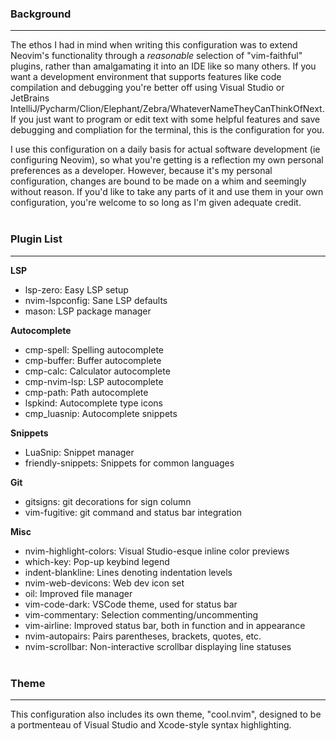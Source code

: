 ### Background
---
The ethos I had in mind when writing this configuration was to extend Neovim's functionality
through a *reasonable* selection of "vim-faithful" plugins, rather than amalgamating it into
an IDE like so many others. If you want a development environment that supports features 
like code compilation and debugging you're better off using Visual Studio or JetBrains 
IntelliJ/Pycharm/Clion/Elephant/Zebra/WhateverNameTheyCanThinkOfNext. If you just want to 
program or edit text with some helpful features and save debugging and compliation for the 
terminal, this is the configuration for you.

I use this configuration on a daily basis for actual software development (ie configuring Neovim), so
what you're getting is a reflection my own personal preferences as a developer. However, because it's my
personal configuration, changes are bound to be made on a whim and seemingly without reason. If you'd
like to take any parts of it and use them in your own configuration, you're welcome to so long as I'm
given adequate credit.
<br><br>

### Plugin List
---
**LSP**  
- lsp-zero: Easy LSP setup
- nvim-lspconfig: Sane LSP defaults
- mason: LSP package manager

**Autocomplete**  
- cmp-spell: Spelling autocomplete
- cmp-buffer: Buffer autocomplete
- cmp-calc: Calculator autocomplete
- cmp-nvim-lsp: LSP autocomplete
- cmp-path: Path autocomplete
- lspkind: Autocomplete type icons
- cmp_luasnip: Autocomplete snippets

**Snippets**  
- LuaSnip: Snippet manager
- friendly-snippets: Snippets for common languages

**Git**  
- gitsigns: git decorations for sign column
- vim-fugitive: git command and status bar integration

**Misc**  
- nvim-highlight-colors: Visual Studio-esque inline color previews
- which-key: Pop-up keybind legend
- indent-blankline: Lines denoting indentation levels
- nvim-web-devicons: Web dev icon set
- oil: Improved file manager
- vim-code-dark: VSCode theme, used for status bar
- vim-commentary: Selection commenting/uncommenting
- vim-airline: Improved status bar, both in function and in appearance
- nvim-autopairs: Pairs parentheses, brackets, quotes, etc.
- nvim-scrollbar: Non-interactive scrollbar displaying line statuses
<br><br>


### Theme
---
This configuration also includes its own theme, "cool.nvim", designed to be a
portmenteau of Visual Studio and Xcode-style syntax highlighting.
